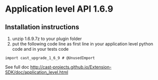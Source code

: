 # Application level API 1.6.9

## Installation instructions


1. unzip 1.6.9.7z to your plugin folder
2. put the following code line as first line in your application level python code and in your tests code

`import cast_upgrade_1_6_9 # @UnusedImport`

See full doc http://cast-projects.github.io/Extension-SDK/doc/application_level.html

